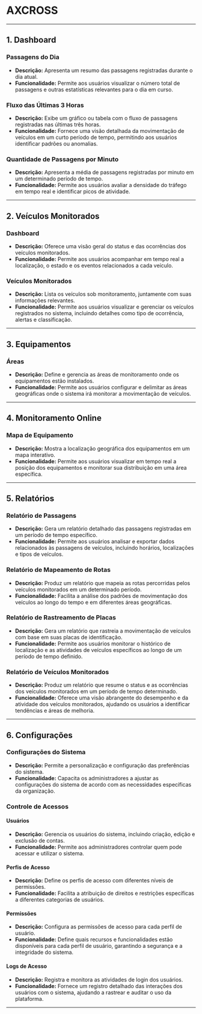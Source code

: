 # AXCROSS
---

## 1. Dashboard

### Passagens do Dia
- **Descrição:** Apresenta um resumo das passagens registradas durante o dia atual.
- **Funcionalidade:** Permite aos usuários visualizar o número total de passagens e outras estatísticas relevantes para o dia em curso.

### Fluxo das Últimas 3 Horas
- **Descrição:** Exibe um gráfico ou tabela com o fluxo de passagens registradas nas últimas três horas.
- **Funcionalidade:** Fornece uma visão detalhada da movimentação de veículos em um curto período de tempo, permitindo aos usuários identificar padrões ou anomalias.

### Quantidade de Passagens por Minuto
- **Descrição:** Apresenta a média de passagens registradas por minuto em um determinado período de tempo.
- **Funcionalidade:** Permite aos usuários avaliar a densidade do tráfego em tempo real e identificar picos de atividade.

---

## 2. Veículos Monitorados

### Dashboard
- **Descrição:** Oferece uma visão geral do status e das ocorrências dos veículos monitorados.
- **Funcionalidade:** Permite aos usuários acompanhar em tempo real a localização, o estado e os eventos relacionados a cada veículo.

### Veículos Monitorados
- **Descrição:** Lista os veículos sob monitoramento, juntamente com suas informações relevantes.
- **Funcionalidade:** Permite aos usuários visualizar e gerenciar os veículos registrados no sistema, incluindo detalhes como tipo de ocorrência, alertas e classificação.

---

## 3. Equipamentos

### Áreas
- **Descrição:** Define e gerencia as áreas de monitoramento onde os equipamentos estão instalados.
- **Funcionalidade:** Permite aos usuários configurar e delimitar as áreas geográficas onde o sistema irá monitorar a movimentação de veículos.

---

## 4. Monitoramento Online

### Mapa de Equipamento
- **Descrição:** Mostra a localização geográfica dos equipamentos em um mapa interativo.
- **Funcionalidade:** Permite aos usuários visualizar em tempo real a posição dos equipamentos e monitorar sua distribuição em uma área específica.

---

## 5. Relatórios

### Relatório de Passagens
- **Descrição:** Gera um relatório detalhado das passagens registradas em um período de tempo específico.
- **Funcionalidade:** Permite aos usuários analisar e exportar dados relacionados às passagens de veículos, incluindo horários, localizações e tipos de veículos.

### Relatório de Mapeamento de Rotas
- **Descrição:** Produz um relatório que mapeia as rotas percorridas pelos veículos monitorados em um determinado período.
- **Funcionalidade:** Facilita a análise dos padrões de movimentação dos veículos ao longo do tempo e em diferentes áreas geográficas.

### Relatório de Rastreamento de Placas
- **Descrição:** Gera um relatório que rastreia a movimentação de veículos com base em suas placas de identificação.
- **Funcionalidade:** Permite aos usuários monitorar o histórico de localização e as atividades de veículos específicos ao longo de um período de tempo definido.

### Relatório de Veículos Monitorados
- **Descrição:** Produz um relatório que resume o status e as ocorrências dos veículos monitorados em um período de tempo determinado.
- **Funcionalidade:** Oferece uma visão abrangente do desempenho e da atividade dos veículos monitorados, ajudando os usuários a identificar tendências e áreas de melhoria.

---

## 6. Configurações

### Configurações do Sistema
- **Descrição:** Permite a personalização e configuração das preferências do sistema.
- **Funcionalidade:** Capacita os administradores a ajustar as configurações do sistema de acordo com as necessidades específicas da organização.

### Controle de Acessos

#### Usuários
- **Descrição:** Gerencia os usuários do sistema, incluindo criação, edição e exclusão de contas.
- **Funcionalidade:** Permite aos administradores controlar quem pode acessar e utilizar o sistema.

#### Perfis de Acesso
- **Descrição:** Define os perfis de acesso com diferentes níveis de permissões.
- **Funcionalidade:** Facilita a atribuição de direitos e restrições específicas a diferentes categorias de usuários.

#### Permissões
- **Descrição:** Configura as permissões de acesso para cada perfil de usuário.
- **Funcionalidade:** Define quais recursos e funcionalidades estão disponíveis para cada perfil de usuário, garantindo a segurança e a integridade do sistema.

#### Logs de Acesso
- **Descrição:** Registra e monitora as atividades de login dos usuários.
- **Funcionalidade:** Fornece um registro detalhado das interações dos usuários com o sistema, ajudando a rastrear e auditar o uso da plataforma.

---

